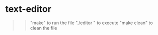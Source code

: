 # text-editor

>>"make" to run the file 
>>"./editor <filename>" to execute
>>"make clean" to clean the file

